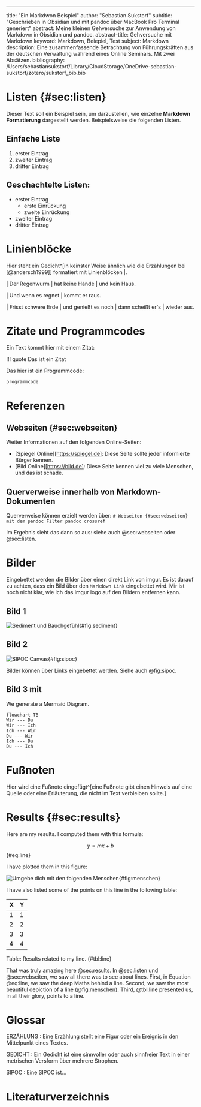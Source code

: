 ---
title: "Ein Markdwon Beispiel"
author: "Sebastian Sukstorf"
subtitle: "Geschrieben in Obsidian und mit pandoc über MacBook Pro Terminal generiert"
abstract: Meine kleinen Gehversuche zur Anwendung von Markdown in Obsidian und pandoc.
abstract-title: Gehversuche mit Markdown
keyword: Markdown, Beiepiel, Test
subject: Markdown
description: Eine zusammenfassende Betrachtung von Führungskräften aus der deutschen Verwaltung während eines Online Seminars. Mit zwei Absätzen.
bibliography: /Users/sebastiansukstorf/Library/CloudStorage/OneDrive-sebastian-sukstorf/zotero/sukstorf_bib.bib

# Listen {#sec:listen}
Dieser Text soll ein Beispiel sein, um darzustellen, wie einzelne **Markdown Formatierung** dargestellt werden. 
Beispielsweise die folgenden Listen.

## Einfache Liste

1. erster Eintrag
2. zweiter Eintrag
3. dritter Eintrag

## Geschachtelte Listen:

- erster Eintrag
	- erste Einrückung
	- zweite Einrückung
- zweiter Eintrag
- dritter Eintrag

# Linienblöcke

Hier steht ein Gedicht^[in keinster Weise ähnlich wie die Erzählungen bei [@andersch1999]] formatiert mit Linienblöcken \|.

| Der Regenwurm
| hat keine Hände
| und kein Haus.

| Und wenn es regnet
| kommt er raus.

| Frisst schwere Erde
| und genießt es noch
| dann scheißt er's
| wieder aus.

# Zitate und Programmcodes

Ein Text kommt hier mit einem Zitat:

!!! quote 
    Das ist ein Zitat

Das hier ist ein Programmcode:

`programmcode`

# Referenzen 

## Webseiten {#sec:webseiten}

Weiter Informationen auf den folgenden Online-Seiten:

* [Spiegel Online][https://spiegel.de]: Diese Seite sollte jeder informierte Bürger kennen.
* [Bild Online][https://bild.de]: Diese Seite kennen viel zu viele Menschen, und das ist schade.

## Querverweise innerhalb von Markdown-Dokumenten

Querverweise können erzielt werden über: `# Webseiten {#sec:webseiten} mit dem pandoc Filter pandoc crossref`

Im Ergebnis sieht das dann so aus: siehe auch @sec:webseiten oder @sec:listen.

# Bilder

Eingebettet werden die Bilder über einen direkt Link von imgur. Es ist darauf zu achten, dass ein Bild über den `Markdown Link` eingebettet wird. Mir ist noch nicht klar, wie ich das imgur logo auf den Bildern entfernen kann.

## Bild 1

![Sediment und Bauchgefühl](https://i.imgur.com/Nwt369s.png?2){#fig:sediment}

## Bild 2

![SIPOC Canvas](https://i.imgur.com/hLnXJjG.png?5){#fig:sipoc}

Bilder können über Links eingebettet werden. Siehe auch @fig:sipoc. 

## Bild 3 mit 

We generate a Mermaid Diagram.

```mermaid
flowchart TB
Wir --- Du
Wir --- Ich
Ich --- Wir
Du --- Wir
Ich --- Du
Du --- Ich
```

# Fußnoten

Hier wird eine Fußnote eingefügt^[eine Fußnote gibt einen Hinweis auf eine Quelle oder eine Erläuterung, die nicht im Text verbleiben sollte.]

# Results {#sec:results}

Here are my results. I computed them with this formula:

$$ y = mx + b $$ {#eq:line}

I have plotted them in this figure:

![Umgebe dich mit den folgenden Menschen](https://i.imgur.com/o7vf79U.png?2){#fig:menschen}

I have also listed some of the points on this line in the following table:

| X | Y |
|---|---|
| 1 | 1 |
| 2 | 2 |
| 3 | 3 |
| 4 | 4 |


Table: Results related to my line. {#tbl:line}

That was truly amazing here @sec:results.
In @sec:listen und @sec:webseiten, we saw all there was to see about lines.
First, in Equation @eq:line, we saw the deep Maths behind a line.
Second, we saw the most beautiful depiction of a line (@fig:menschen).
Third, @tbl:line presented us, in all their glory, points to a line.

# Glossar

ERZÄHLUNG
:    Eine Erzählung stellt eine Figur oder ein Ereignis in den Mittelpunkt eines Textes.

GEDICHT
:    Ein Gedicht ist eine sinnvoller oder auch sinnfreier Text in einer metrischen Versform über mehrere Strophen.

SIPOC
:    Eine SIPOC ist...

# Literaturverzeichnis

<!--- Die folgende Literatur wurde verwendet: --->








